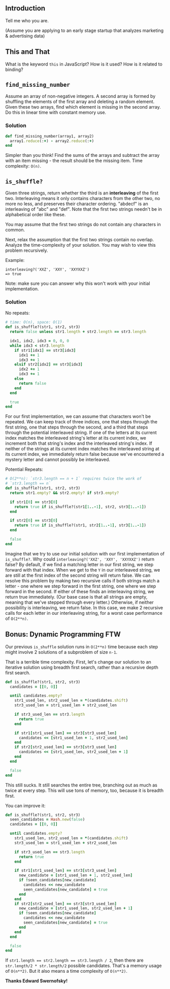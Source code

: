 ## Introduction

Tell me who you are.

(Assume you are applying to an early stage startup that analyzes marketing & advertising data)

## This and That

What is the keyword `this` in JavaScript?  How is it used?  How is it related to binding?

## `find_missing_number`

Assume an array of non-negative integers. A second array is formed by
shuffling the elements of the first array and deleting a random
element. Given these two arrays, find which element is missing in the
second array. Do this in linear time with constant memory use.

### Solution

```ruby
def find_missing_number(array1, array2)
  array1.reduce(:+) - array2.reduce(:+)
end
```

Simpler than you think! Find the sums of the arrays and subtract the array with an item missing - the result should be the missing item. Time complexity: `O(n)`.

## `is_shuffle?`

Given three strings, return whether the third is an **interleaving**
of the first two. Interleaving means it only contains characters from
the other two, no more no less, and preserves their character
ordering. "abdecf" is an interleaving of "abc" and "def". Note that
the first two strings needn't be in alphabetical order like these.

You may assume that the first two strings do not contain any
characters in common.

Next, relax the assumption that the first two strings contain no
overlap. Analyze the time-complexity of your solution. You may wish to
view this problem recursively.

Example:

```
interleaving?('XXZ', 'XXY', 'XXYXXZ')
=> true
```

Note: make sure you can answer why this won't work with your initial implementation.

### Solution

No repeats:

```ruby
# time: O(n), space: O(1)
def is_shuffle?(str1, str2, str3)
  return false unless str1.length + str2.length == str3.length

  idx1, idx2, idx3 = 0, 0, 0
  while idx3 < str3.length
    if str1[idx1] == str3[idx3]
      idx1 += 1
      idx3 += 1
    elsif str2[idx2] == str3[idx3]
      idx2 += 1
      idx3 += 1
    else
      return false
    end
  end

  true
end
```

For our first implementation, we can assume that characters won't be repeated. We can keep track of three indices, one that steps through the first string, one that steps through the second, and a third that steps through the potential interleaved string. If one of the letters at its current index matches the interleaved string's letter at its current index, we increment both that string's index and the interleaved string's index.
If neither of the strings at its current index matches the interleaved string at its current index, we immediately return false because we've encountered a mystery letter and cannot possibly be interleaved.

Potential Repeats:

```ruby
# O(2**n): `str3.length == n + 1` requires twice the work of
# `str3.length == n`
def is_shuffle?(str1, str2, str3)
  return str1.empty? && str2.empty? if str3.empty?

  if str1[0] == str3[0]
    return true if is_shuffle?(str1[1..-1], str2, str3[1..-1])
  end

  if str2[0] == str3[0]
    return true if is_shuffle?(str1, str2[1..-1], str3[1..-1])
  end

  false
end
```
Imagine that we try to use our initial solution with our first implementation of `is_shuffle?`. Why could `interleaving?('XXZ', 'XXY', 'XXYXXZ')` return false? By default, if we find a matching letter in our first string, we step forward with that index. When we get to the `Y` in our interleaved string, we are still at the first index of the second string will return false. We can resolve this problem by making two recursive calls if both strings match a letter - one where we step forward in the first string, one where we step forward in the second. If either of these finds an interleaving string, we return true immediately. (Our base case is that all strings are empty, meaning that we've stepped through every letter.) Otherwise, if neither possibility is interleaving, we return false. In this case, we make 2 recursive calls for each letter in our interleaving string, for a worst case performance of `O(2**n)`.

## Bonus: Dynamic Programming FTW

Our previous `is_shuffle` solution runs in `O(2**n)` time because each
step might involve 2 solutions of a subproblem of size `n-1`.

That is a terrible time complexity. First, let's change our solution
to an iterative solution using breadth first search, rather than
a recursive depth first search.

```ruby
def is_shuffle?(str1, str2, str3)
  candidates = [[0, 0]]

  until candidates.empty?
    str1_used_len, str2_used_len = *(candidates.shift)
    str3_used_len = str1_used_len + str2_used_len

    if str3_used_len == str3.length
      return true
    end

    if str1[str1_used_len] == str3[str3_used_len]
      candidates << [str1_used_len + 1, str2_used_len]
    end
    if str2[str2_used_len] == str3[str3_used_len]
      candidates << [str1_used_len, str2_used_len + 1]
    end
  end

  false
end
```

This still sucks. It still searches the entire tree, branching out as
much as twice at every step. This will use tons of memory, too,
because it is breadth first.

You can improve it:

```ruby
def is_shuffle?(str1, str2, str3)
  seen_candidates = Hash.new(false)
  candidates = [[0, 0]]

  until candidates.empty?
    str1_used_len, str2_used_len = *(candidates.shift)
    str3_used_len = str1_used_len + str2_used_len

    if str3_used_len == str3.length
      return true
    end

    if str1[str1_used_len] == str3[str3_used_len]
      new_candidate = [str1_used_len + 1, str2_used_len]
      if !seen_candidates[new_candidate]
        candidates << new_candidate
        seen_candidates[new_candidate] = true
      end
    end
    if str2[str2_used_len] == str3[str3_used_len]
      new_candidate = [str1_used_len, str2_used_len + 1]
      if !seen_candidates[new_candidate]
        candidates << new_candidate
        seen_candidates[new_candidate] = true
      end
    end
  end

  false
end
```

If `str1.length == str2.length == str3.length / 2`, then there are
`str.length/2 * str.length/2` possible candidates. That's a memory
usage of `O(n**2)`. But it also means a time complexity of `O(n**2)`.

**Thanks Edward Swernofsky!**
